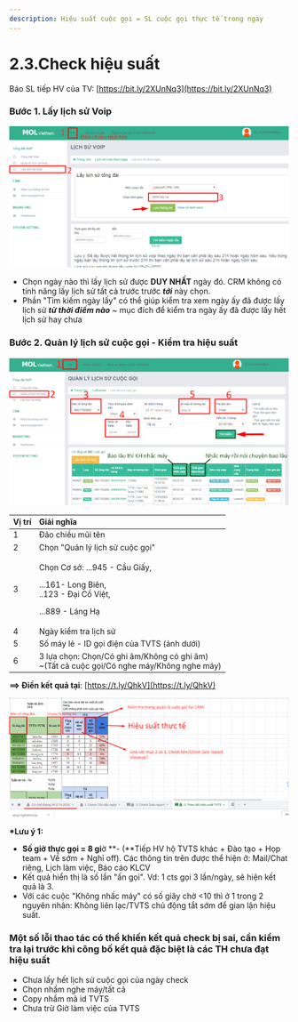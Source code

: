 ```yaml
---
description: Hiệu suất cuộc gọi = SL cuộc gọi thực tế trong ngày
---
```


# 2.3.Check hiệu suất

Báo SL tiếp HV của TV: [https://bit.ly/2XUnNq3](https://bit.ly/2XUnNq3)

### **Bước 1**. Lấy lịch sử Voip 

![Ch&#x1EC9; l&#x1EA5;y &#x111;&#x1B0;&#x1EE3;c 1 ng&#xE0;y/1 l&#x1EA7;n l&#x1EA5;y, ch&#x1ECD;n ng&#xE0;y n&#xE0;o l&#x1EA5;y ng&#xE0;y &#x111;&#xF3;](../../.gitbook/assets/1%20%281%29.png)

* Chọn ngày nào thì lấy lịch sử được **DUY NHẤT** ngày đó. CRM không có tính năng lấy lịch sử tất cả trước trước _**tới**_ này chọn.
* Phần "Tìm kiếm ngày lấy" có thể giúp kiểm tra xem ngày ấy đã được lấy lịch sử _**từ thời điểm nào**_ ~ mục đích để kiểm tra ngày ấy đã được lấy hết lịch sử hay chưa

### **Bước 2**. Quản lý lịch sử cuộc gọi - Kiểm tra hiệu suất

![K&#x1EBF;t qu&#x1EA3; hi&#x1EC3;n th&#x1ECB; l&#xE0; s&#x1ED1; l&#x1EA7;n TVTS &#x1EA5;n g&#x1ECD;i Cts trong ng&#xE0;y &#x111;&#xE3; ch&#x1ECD;n](../../.gitbook/assets/2%20%281%29.png)

<table>
  <thead>
    <tr>
      <th style="text-align:left">V&#x1ECB; tr&#xED;</th>
      <th style="text-align:left">Gi&#x1EA3;i ngh&#x129;a</th>
    </tr>
  </thead>
  <tbody>
    <tr>
      <td style="text-align:left">1</td>
      <td style="text-align:left">&#x110;&#x1EA3;o chi&#x1EC1;u m&#x169;i t&#xEA;n</td>
    </tr>
    <tr>
      <td style="text-align:left">2</td>
      <td style="text-align:left">Ch&#x1ECD;n &quot;Qu&#x1EA3;n l&#xFD; l&#x1ECB;ch s&#x1EED; cu&#x1ED9;c
        g&#x1ECD;i&quot;</td>
    </tr>
    <tr>
      <td style="text-align:left">3</td>
      <td style="text-align:left">
        <p>Ch&#x1ECD;n C&#x1A1; s&#x1EDF;: ...945 - C&#x1EA7;u Gi&#x1EA5;y,</p>
        <p>...161- Long Bi&#xEA;n,
          <br />..123 - &#x110;&#x1EA1;i C&#x1ED3; Vi&#x1EC7;t,</p>
        <p>...889 - L&#xE1;ng H&#x1EA1;</p>
      </td>
    </tr>
    <tr>
      <td style="text-align:left">4</td>
      <td style="text-align:left">Ng&#xE0;y ki&#x1EC3;m tra li&#x323;ch s&#x1B0;&#x309;</td>
    </tr>
    <tr>
      <td style="text-align:left">5</td>
      <td style="text-align:left">S&#x1ED1; m&#xE1;y l&#x1EBB; - ID g&#x1ECD;i &#x111;i&#x1EC7;n c&#x1EE7;a
        TVTS (&#x1EA3;nh d&#x1B0;&#x1EDB;i)</td>
    </tr>
    <tr>
      <td style="text-align:left">6</td>
      <td style="text-align:left">3 l&#x1EF1;a ch&#x1ECD;n: Cho&#x323;n/Co&#x301; ghi &#xE2;m/Kh&#xF4;ng
        co&#x301; ghi &#xE2;m)
        <br />~(T&#xE2;&#x301;t ca&#x309; cu&#xF4;&#x323;c go&#x323;i/Co&#x301; nghe
        ma&#x301;y/Kh&#xF4;ng nghe ma&#x301;y)</td>
    </tr>
  </tbody>
</table>

**==&gt; Điền kết quả tại**: [https://t.ly/QhkV](https://t.ly/QhkV)

![](../../.gitbook/assets/1%20%282%29.png)

**\*Lưu ý 1:** 

* **Số giờ thực gọi = 8 gi**ờ **- \(**Tiếp HV hộ TVTS khác + Đào tạo + Họp team + Về sớm + Nghỉ off\). Các thông tin trên được thể hiện ở: Mail/Chat riêng, Lịch làm việc, Báo cáo KLCV
* Kết quả hiển thị là số lần "ấn gọi". Vd: 1 cts gọi 3 lần/ngày, sẽ hiện kết quả là 3.
* Với các cuộc "Không nhấc máy" có số giây chờ &lt;10 thì ở 1 trong 2 nguyên nhân: Không liên lạc/TVTS chủ động tắt sớm để gian lận hiệu suất.

### Một số lỗi thao tác có thể khiến kết quả check bị sai, cần kiểm tra lại trước khi công bố kết quả đặc biệt là các TH chưa đạt hiệu suất

* Chưa lấy hết lịch sử cuộc gọi của ngày check
* Chọn nhầm nghe máy/tất cả
* Copy nhầm mã id TVTS
* Chưa trừ Giờ làm việc của TVTS

